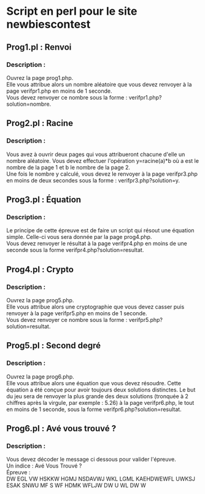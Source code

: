 # Script en perl pour le site newbiescontest

## Prog1.pl : Renvoi
### Description :

Ouvrez la page prog1.php. <br>
Elle vous attribue alors un nombre aléatoire que vous devez renvoyer à la page verifpr1.php en moins de 1 seconde. <br>
Vous devez renvoyer ce nombre sous la forme : verifpr1.php?solution=nombre. 

## Prog2.pl : Racine
### Description :

Vous avez à ouvrir deux pages qui vous attribueront chacune d'elle un nombre aléatoire. Vous devez effectuer l'opération y=racine(a)*b où a est le nombre de la page 1 et b le nombre de la page 2. <br>
Une fois le nombre y calculé, vous devez le renvoyer à la page verifpr3.php en moins de deux secondes sous la forme : verifpr3.php?solution=y.

## Prog3.pl : Équation
### Description :

Le principe de cette épreuve est de faire un script qui résout une équation simple. Celle-ci vous sera donnée par la page prog4.php. <br>
Vous devez renvoyer le résultat à la page verifpr4.php en moins de une seconde sous la forme verifpr4.php?solution=resultat. <br>

## Prog4.pl : Crypto
### Description :

Ouvrez la page prog5.php. <br>
Elle vous attribue alors une cryptographie que vous devez casser puis renvoyer à la page verifpr5.php en moins de 1 seconde. <br>
Vous devez renvoyer ce nombre sous la forme : verifpr5.php?solution=resultat. 

## Prog5.pl : Second degré
### Description :

Ouvrez la page prog6.php. <br>
Elle vous attribue alors une équation que vous devez résoudre. Cette équation a été conçue pour avoir toujours deux solutions distinctes. Le but du jeu sera de renvoyer la plus grande des deux solutions (tronquée à 2 chiffres après la virgule, par exemple : 5.26) à la page verifpr6.php, le tout en moins de 1 seconde, sous la forme verifpr6.php?solution=resultat.

## Prog6.pl : Avé vous trouvé ?
### Description :

Vous devez décoder le message ci dessous pour valider l'épreuve. <br>
Un indice : Avé Vous Trouvé ? <br>
Épreuve : <br>
DW EGL VW HSKKW HGMJ NSDAVWJ WKL LGML KAEHDWEWFL
UWKSJ ESAK SNWU MF S WF HDMK WFLJW DW U WL DW W
